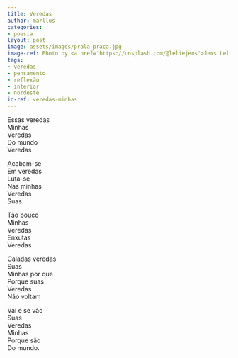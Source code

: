 ```yaml
---
title: Veredas
author: marllus
categories:
- poesia
layout: post
image: assets/images/prala-praca.jpg
image-ref: Photo by <a href="https://unsplash.com/@leliejens">Jens Lelie </a>
tags:
- veredas
- pensamento
- reflexão
- interior
- nordeste
id-ref: veredas-minhas
---
```


Essas veredas<br>
Minhas<br>
Veredas<br>
Do mundo<br>Veredas

Acabam-se<br>
Em veredas<br>
Luta-se<br>
Nas minhas<br>
Veredas<br>Suas

Tão pouco<br>
Minhas <br>
Veredas<br>
Enxutas<br>
Veredas

Caladas veredas<br>Suas<br>
Minhas por que<br>
Porque suas<br>
Veredas<br>
Não voltam

Vai e se vão<br>
Suas<br>
Veredas<br>
Minhas<br>
Porque são<br>
Do mundo.